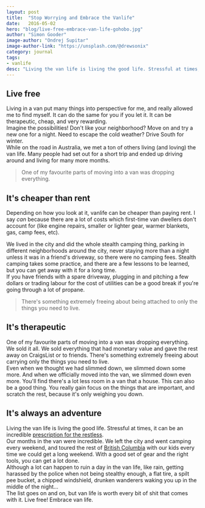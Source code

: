 ```yaml
---
layout: post
title:  "Stop Worrying and Embrace the Vanlife"
date:   2016-05-02
hero: "blog/live-free-embrace-van-life-gohobo.jpg"
author: "Simon Gooder"
image-author: "Ondrej Supitar"
image-author-link: "https://unsplash.com/@drewsonix"
category: journal
tags: 
- vanlife 
desc: "Living the van life is living the good life. Stressful at times, it can be an incredible prescription for the restless. Live free! Embrace vanlife!"
---
```


## Live free

Living in a van put many things into perspective for me, and really allowed me to find myself. It can do the same for you if you let it. It can be therapeutic, cheap, and very rewarding.  
Imagine the possibilities! Don't like your neighborhood? Move on and try a new one for a night. Need to escape the cold weather? Drive South for winter.  
While on the road in Australia, we met a ton of others living (and loving) the van life. Many people had set out for a short trip and ended up driving around and living for many more months.  

> One of my favourite parts of moving into a van was dropping everything.

## It's cheaper than rent

Depending on how you look at it, vanlife can be cheaper than paying rent. I say _can_ because there are a lot of costs which first-time van dwellers don't account for (like engine repairs, smaller or lighter gear, warmer blankets, gas, camp fees, etc).  

We lived in the city and did the whole stealth camping thing, parking in different neighborhoods around the city, never staying more than a night unless it was in a friend's driveway, so there were no camping fees. Stealth camping takes some practice, and there are a few lessons to be learned, but you can get away with it for a long time.  
If you have friends with a spare driveway, plugging in and pitching a few dollars or trading labour for the cost of utilities can be a good break if you're going through a lot of propane.   

> There's something extremely freeing about being attached to only the things you need to live.

## It's therapeutic

One of my favourite parts of moving into a van was dropping everything. We sold it all. We sold everything that had monetary value and gave the rest away on CraigsList or to friends. There's something extremely freeing about carrying only the things you need to live.  
Even when we thought we had slimmed down, we slimmed down some more. And when we officially moved into the van, we slimmed down even more. You'll find there's a lot less room in a van that a house. This can also be a good thing. You really gain focus on the things that are important, and scratch the rest, because it's only weighing you down.  


## It's always an adventure

Living the van life is living the good life. Stressful at times, it can be an incredible [prescription for the restless](http://gohobo.co/prescription-for-the-restless/).  
Our months in the van were incredible. We left the city and went camping every weekend, and toured the rest of [British Columbia](http://gohobo.co/places-to-visit-in-canada-southwestern-bc-coast/) with our kids every time we could get a long weekend. With a good set of gear and the right tools, you can get a lot done.  
Although a lot can happen to ruin a day in the van life, like rain, getting harassed by the police when not being stealthy enough, a flat tire, a spilt pee bucket, a chipped windshield, drunken wanderers waking you up in the middle of the night...  
The list goes on and on, but van life is worth every bit of shit that comes with it. Live free! Embrace van life.  



